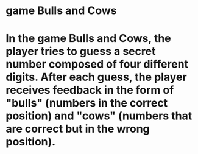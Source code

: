 # game Bulls and Cows
# In the game Bulls and Cows, the player tries to guess a secret number composed of four different digits. After each guess, the player receives feedback in the form of "bulls" (numbers in the correct position) and "cows" (numbers that are correct but in the wrong position). 
